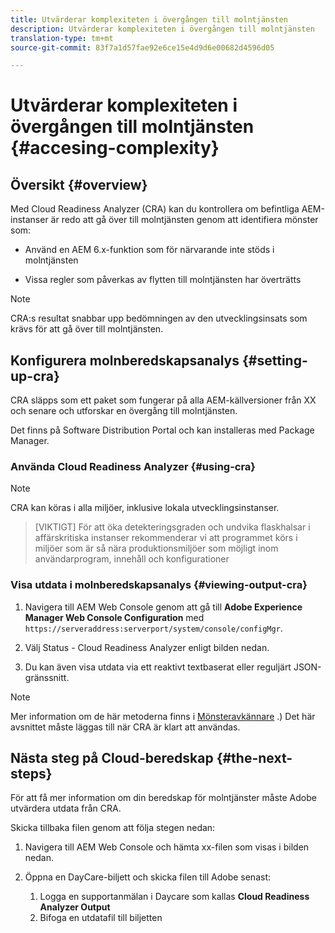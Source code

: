 ```yaml
---
title: Utvärderar komplexiteten i övergången till molntjänsten
description: Utvärderar komplexiteten i övergången till molntjänsten
translation-type: tm+mt
source-git-commit: 83f7a1d57fae92e6ce15e4d9d6e00682d4596d05

---
```



# Utvärderar komplexiteten i övergången till molntjänsten {#accesing-complexity}

## Översikt {#overview}

Med Cloud Readiness Analyzer (CRA) kan du kontrollera om befintliga AEM-instanser är redo att gå över till molntjänsten genom att identifiera mönster som:

* Använd en AEM 6.x-funktion som för närvarande inte stöds i molntjänsten

* Vissa regler som påverkas av flytten till molntjänsten har överträtts

>[!NOTE]
>CRA:s resultat snabbar upp bedömningen av den utvecklingsinsats som krävs för att gå över till molntjänsten.

## Konfigurera molnberedskapsanalys {#setting-up-cra}

CRA släpps som ett paket som fungerar på alla AEM-källversioner från XX och senare och utforskar en övergång till molntjänsten.

Det finns på Software Distribution Portal och kan installeras med Package Manager.

### Använda Cloud Readiness Analyzer {#using-cra}

>[!NOTE]
> CRA kan köras i alla miljöer, inklusive lokala utvecklingsinstanser.

>[VIKTIGT]
>För att öka detekteringsgraden och undvika flaskhalsar i affärskritiska instanser rekommenderar vi att programmet körs i miljöer som är så nära produktionsmiljöer som möjligt inom användarprogram, innehåll och konfigurationer

### Visa utdata i molnberedskapsanalys {#viewing-output-cra}


1. Navigera till AEM Web Console genom att gå till **Adobe Experience Manager Web Console Configuration** med `https://serveraddress:serverport/system/console/configMgr`.

1. Välj Status - Cloud Readiness Analyzer enligt bilden nedan.

1. Du kan även visa utdata via ett reaktivt textbaserat eller reguljärt JSON-gränssnitt.

>[!NOTE]
> Mer information om de här metoderna finns i [Mönsteravkännare](https://docs.adobe.com/content/help/en/experience-manager-65/deploying/upgrading/pattern-detector.html) .) Det här avsnittet måste läggas till när CRA är klart att användas.

## Nästa steg på Cloud-beredskap {#the-next-steps}

För att få mer information om din beredskap för molntjänster måste Adobe utvärdera utdata från CRA.

Skicka tillbaka filen genom att följa stegen nedan:

1. Navigera till AEM Web Console och hämta xx-filen som visas i bilden nedan.

1. Öppna en DayCare-biljett och skicka filen till Adobe senast:
   1. Logga en supportanmälan i Daycare som kallas **Cloud Readiness Analyzer Output**
   1. Bifoga en utdatafil till biljetten

